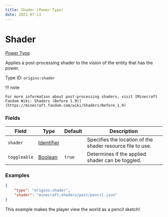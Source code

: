 ```yaml
---
title: Shader (Power Type)
date: 2021-07-13
---
```


# Shader

[Power Type](../power_types.md)

Applies a post-processing shader to the vision of the entity that has the power.

Type ID: `origins:shader`

!!! note

    For more information about post-processing shaders, visit [Minecraft Fandom Wiki: Shaders (Before 1.9)](https://minecraft.fandom.com/wiki/Shaders/Before_1.9)


### Fields

Field  | Type | Default | Description
-------|------|---------|-------------
`shader` | [Identifier](../data_types/identifier.md) | | Specifies the location of the shader resource file to use.
`toggleable` | [Boolean](../data_types/boolean.md) | `true` | Determines if the applied shader can be toggled.


### Examples

```json
{
  	"type": "origins:shader",
  	"shader": "minecraft:shaders/post/pencil.json"
}
```

This example makes the player view the world as a pencil sketch!
